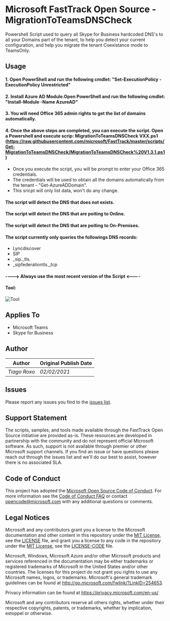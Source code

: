 # Microsoft FastTrack Open Source - MigrationToTeamsDNSCheck

Powershell Script used to query all Skype for Business hardcoded DNS's to all your Domains part of the tenant, to help you detect your current configuration, and help you migrate the tenant Coexistance mode to TeamsOnly.

## Usage

####  1. Open PowerShell and run the following cmdlet: "Set-ExecutionPolicy -ExecutionPolicy Unrestricted"
####  2. Install Azure AD Module.Open PowerShell and run the following cmdlet: "Install-Module -Name AzureAD"
####  3. You will need Office 365 admin rights to get the list of domains automatically.
####  4. Once the above steps are completed, you can execute the script. Open a Powershell and execute scrip: MigrationToTeamsDNSCheck VXX.ps1 (https://raw.githubusercontent.com/microsoft/FastTrack/master/scripts/Get-MigrationToTeamsDNSCheck/MigrationToTeamsDNSCheck%20V1.3.1.ps1)
####  
- Once you execute the script, you will be prompt to enter your Office 365 credentials.
- The credentials will be used to obtain all the domains automatically from the tenant - "Get-AzureADDomain".
- This sricpt will only list data, won't do any change.
#### The script will detect the DNS that does not exists.
#### The script will detect the DNS that are poiting to Online.
#### The script will detect the DNS that are poiting to On-Premises.
#### The script currently only queries the followings DNS records:
- Lyncdiscover
- SIP
- _sip._tls.
-  _sipfederationtls._tcp
#### ----> Always use the most recent version of the Script <----
#### Tool:
![Tool](https://github.com/tiagoroxo/FastTrack/blob/master/scripts/Get-MigrationToTeamsDNSCheck/tool.JPG?raw=true)


## Applies To

- Microsoft Teams
- Skype for Business

## Author

|Author|Original Publish Date
|----|--------------------------
|_Tiago Roxo_|_02/02/2021_|

## Issues

Please report any issues you find to the [issues list](https://github.com/microsoft/FastTrack/issues).


## Support Statement

The scripts, samples, and tools made available through the FastTrack Open Source initiative are provided as-is. These resources are developed in partnership with the community and do not represent official Microsoft software. As such, support is not available through premier or other Microsoft support channels. If you find an issue or have questions please reach out through the issues list and we'll do our best to assist, however there is no associated SLA.

## Code of Conduct

This project has adopted the [Microsoft Open Source Code of Conduct](https://opensource.microsoft.com/codeofconduct/).
For more information see the [Code of Conduct FAQ](https://opensource.microsoft.com/codeofconduct/faq/) or
contact [opencode@microsoft.com](mailto:opencode@microsoft.com) with any additional questions or comments.

## Legal Notices

Microsoft and any contributors grant you a license to the Microsoft documentation and other content in this repository under the [MIT License](https://opensource.org/licenses/MIT), see the [LICENSE](LICENSE) file, and grant you a license to any code in the repository under the [MIT License](https://opensource.org/licenses/MIT), see the [LICENSE-CODE](LICENSE-CODE) file.

Microsoft, Windows, Microsoft Azure and/or other Microsoft products and services referenced in the documentation may be either trademarks or registered trademarks of Microsoft in the United States and/or other countries. The licenses for this project do not grant you rights to use any Microsoft names, logos, or trademarks. Microsoft's general trademark guidelines can be found at http://go.microsoft.com/fwlink/?LinkID=254653.

Privacy information can be found at https://privacy.microsoft.com/en-us/

Microsoft and any contributors reserve all others rights, whether under their respective copyrights, patents,
or trademarks, whether by implication, estoppel or otherwise.
